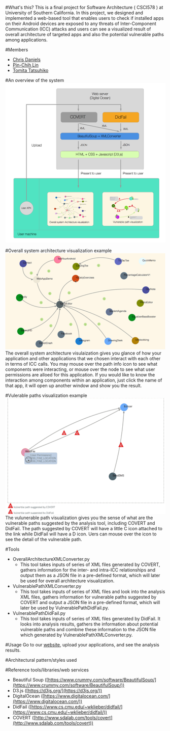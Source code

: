 #What's this?
This is a final project for Software Architecture ( CSCI578 ) at University of Southern California. In this project, we designed and implemented a web-based tool that enables users to check if installed apps on their Android devices are exposed to any threats of Inter-Component Communication (ICC) attacks and users can see a visualized result of overall architecture of targeted apps and also the potential vulnerable paths among applications.

#Members
* [Chris Daniels](https://github.com/chris-daniels)
* [Pin-Chih Lin](https://github.com/pinchih)
* [Tomita Tatsuhiko](https://github.com/tomitatsu)

#An overview of the system     
![picture alt](https://github.com/pinchih/CS578-Final-Project/blob/master/image/system_graph.png?raw=true)

#Overall system architecture visualization example
![](/image/overall_system_architecture_example.gif)
The overall system architecture visulaization gives you glance of how your application and other applications that we chosen interact with each other in terms of ICC calls. You may mouse over the path info icon to see what components were interacting, or mouse over the node to see what user permissions are alloed for this application. If you would like to know the interaction among components within an application, just click the name of that app, it will open up another window and show you the result.

#Vulerable paths visualization example
![](https://github.com/pinchih/CS578-Final-Project/blob/master/image/VulnerablePath_example.gif?raw=true)
The vulunerable path visualization gives you the sense of what are the vulnerable paths suggested by the analysis tool, including COVERT and DidFail. The path suggested by COVERT will have a little C icon attached to the link while DidFail will have a D icon. Uers can mouse over the icon to see the detail of the vulnerable path.

#Tools
- OverallArchitectureXMLConverter.py
  - This tool takes inputs of series of XML files generated by COVERT, gathers information for the inter- and intra-ICC relationships and output them as a JSON file in a pre-defined format, which will later be used for overall architecture visualization.
- VulnerablePathXMLConverter.py
  - This tool takes inputs of series of XML files and look into the analysis XML files, gathers information for vulnerable paths suggested by COVERT and output a JSON file in a pre-defined format, which will later be used by VulnerablePathDidFail.py.
- VulnerablePathDidFail.py
  - This tool takes inputs of series of XML files generated by DidFail. It looks into analysis results, gathers the information about potential vulnerable paths and combine these information to the JSON file which generated by  VulnerablePathXMLConverter.py.

#Usage
Go to our [website](http://192.241.189.66/top.html), upload your applications, and see the analysis results.

#Architectural pattern/styles used

#Reference tools/libraries/web services
* Beautiful Soup ([https://www.crummy.com/software/BeautifulSoup/](https://www.crummy.com/software/BeautifulSoup/))
* D3.js ([https://d3js.org/](https://d3js.org/))
* DigitalOcean ([https://www.digitalocean.com/](https://www.digitalocean.com/))
* DidFail ([https://www.cs.cmu.edu/~wklieber/didfail/](https://www.cs.cmu.edu/~wklieber/didfail/))
* COVERT ([http://www.sdalab.com/tools/covert](http://www.sdalab.com/tools/covert))







